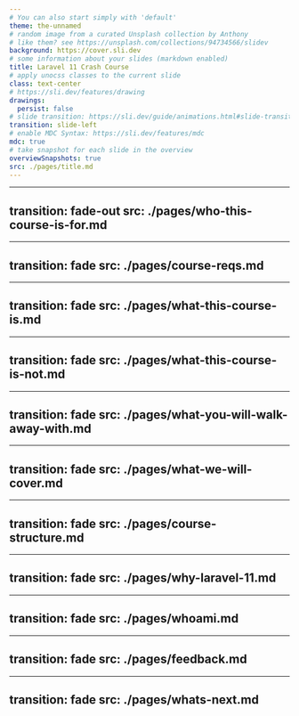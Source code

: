 ```yaml
---
# You can also start simply with 'default'
theme: the-unnamed
# random image from a curated Unsplash collection by Anthony
# like them? see https://unsplash.com/collections/94734566/slidev
background: https://cover.sli.dev
# some information about your slides (markdown enabled)
title: Laravel 11 Crash Course
# apply unocss classes to the current slide
class: text-center
# https://sli.dev/features/drawing
drawings:
  persist: false
# slide transition: https://sli.dev/guide/animations.html#slide-transitions
transition: slide-left
# enable MDC Syntax: https://sli.dev/features/mdc
mdc: true
# take snapshot for each slide in the overview
overviewSnapshots: true
src: ./pages/title.md
---
```

---
transition: fade-out
src: ./pages/who-this-course-is-for.md
---
---
transition: fade
src: ./pages/course-reqs.md
---
---
transition: fade
src: ./pages/what-this-course-is.md
---
---
transition: fade
src: ./pages/what-this-course-is-not.md
---
---
transition: fade
src: ./pages/what-you-will-walk-away-with.md
---
---
transition: fade
src: ./pages/what-we-will-cover.md
---
---
transition: fade
src: ./pages/course-structure.md
---
---
transition: fade
src: ./pages/why-laravel-11.md
---
---
transition: fade
src: ./pages/whoami.md
---
---
transition: fade
src: ./pages/feedback.md
---
---
transition: fade
src: ./pages/whats-next.md
---